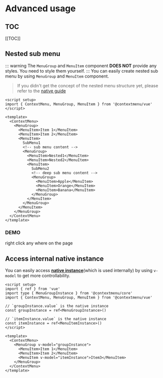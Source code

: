 <script setup>
  import { ref } from 'vue'
  // import { ContextMenu, useContextMenu } from '@contextmenu/vue'
  import Area from '../components/Area.vue'
  import NestedMenu from '../components/NestedMenu.vue'
  const nestedTargetRef = ref(null)
  
</script>
# Advanced usage

## TOC
[[TOC]]


## Nested sub menu
::: warning
The `MenuGroup` and `MenuItem` component **DOES NOT** provide any styles. You need to style them yourself.
:::
You can easily create nested sub menu by using `MenuGroup` and `MenuItem` component. 

> If you didn't get the concept of the nested menu structure yet, please refer to the [native guide](/guide/usage#nested-menu)

```vue
<script setup>
import { ContextMenu, MenuGroup, MenuItem } from '@contextmenu/vue'
</script>

<template>
  <ContextMenu>
    <MenuGroup>
      <MenuItem>Item 1</MenuItem>
      <MenuItem>Item 2</MenuItem>
      <MenuItem>
        SubMenu1
        <!-- sub menu content -->
        <MenuGroup>
          <MenuItem>Nested1</MenuItem>
          <MenuItem>Nested2</MenuItem>
          <MenuItem>
            SubMenu2
            <!-- deep sub menu content -->
            <MenuGroup>
              <MenuItem>Apple</MenuItem>
              <MenuItem>Orange</MenuItem>
              <MenuItem>Banana</MenuItem>
            </MenuGroup>
          </MenuItem>
        </MenuGroup>
      </MenuItem>
    </MenuGroup>
  </ContextMenu>
</template>
```

### DEMO

<Area ref="nestedTargetRef">
  right click any where on the page
</Area>

<NestedMenu z-20 />

## Access internal native instance
You can easily access **<u>native instance</u>**(which is used internally) by using `v-model` to get more controllability.
```vue{7,10,15,18}
<script setup>
import { ref } from 'vue'
import type { MenuGroupInstance } from '@contextmenu/core'
import { ContextMenu, MenuGroup, MenuItem } from '@contextmenu/vue'

// `groupInstance.value` is the native instance
const groupInstance = ref<MenuGroupInstance>()

// `itemInstance.value` is the native instance
const itemInstance = ref<MenuItemInstance>()
</script>

<template>
  <ContextMenu>
    <MenuGroup v-model="groupInstance">
      <MenuItem>Item 1</MenuItem>
      <MenuItem>Item 2</MenuItem>
      <MenuItem v-model="itemInstance">Item3</MenuItem>
    </MenuGroup>
  </ContextMenu>
</template>

```
